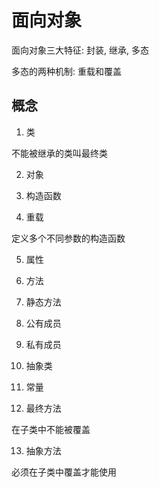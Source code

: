 # 面向对象

面向对象三大特征: 封装, 继承, 多态

多态的两种机制: 重载和覆盖

## 概念

1. 类

不能被继承的类叫最终类

2. 对象

3. 构造函数

4. 重载

定义多个不同参数的构造函数

5. 属性

6. 方法

7. 静态方法

8. 公有成员

9. 私有成员

10. 抽象类

11. 常量

12. 最终方法

在子类中不能被覆盖

13. 抽象方法

必须在子类中覆盖才能使用
